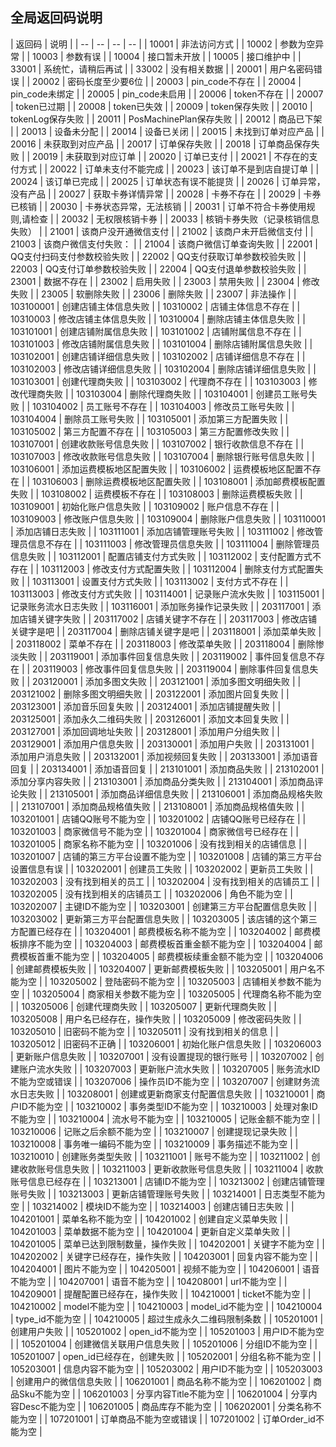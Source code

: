 ## 全局返回码说明

| 返回码 | 说明 |
| -- | -- | -- | -- |
| 10001 | 非法访问方式 |
| 10002 | 参数为空异常 |
| 10003 | 参数有误 |
| 10004 | 接口暂未开放 |
| 10005 | 接口维护中 |
| 33001 | 系统忙，请稍后再试 |
| 33002 | 没有相关数据 |
| 20001 | 用户名密码错误 |
| 20002 | 密码长度至少要6位 |
| 20003 | pin_code不存在 |
| 20004 | pin_code未绑定 |
| 20005 | pin_code未启用 |
| 20006 | token不存在 |
| 20007 | token已过期 |
| 20008 | token已失效 |
| 20009 | token保存失败 |
| 20010 | tokenLog保存失败 |
| 20011 | PosMachinePlan保存失败 |
| 20012 | 商品已下架 |
| 20013 | 设备未分配 |
| 20014 | 设备已关闭 |
| 20015 | 未找到订单对应产品 |
| 20016 | 未获取到对应产品 |
| 20017 | 订单保存失败 |
| 20018 | 订单商品保存失败 |
| 20019 | 未获取到对应订单 |
| 20020 | 订单已支付 |
| 20021 | 不存在的支付方式 |
| 20022 | 订单未支付不能完成 |
| 20023 | 该订单不是到店自提订单 |
| 20024 | 该订单已完成 |
| 20025 | 订单状态有误不能提货 |
| 20026 | 订单异常，没有产品 |
| 20027 | 获取卡券详情异常 |
| 20028 | 卡券不存在 |
| 20029 | 卡券已核销 |
| 20030 | 卡券状态异常，无法核销 |
| 20031 | 订单不符合卡券使用规则,请检查 |
| 20032 | 无权限核销卡券 |
| 20033 | 核销卡券失败（记录核销信息失败） |
| 21001 | 该商户没开通微信支付 |
| 21002 | 该商户未开启微信支付 |
| 21003 | 该商户微信支付失败： |
| 21004 | 该商户微信订单查询失败 |
| 22001 | QQ支付扫码支付参数校验失败 |
| 22002 | QQ支付获取订单参数校验失败 |
| 22003 | QQ支付订单参数校验失败 |
| 22004 | QQ支付退单参数校验失败 |
| 23001 | 数据不存在 |
| 23002 | 启用失败 |
| 23003 | 禁用失败 |
| 23004 | 修改失败 |
| 23005 | 软删除失败 |
| 23006 | 删除失败 |
| 23007 | 非法操作 |
| 103100001 | 创建店铺主体信息失败 |
| 10310002 | 店铺主体信息不存在 |
| 10310003 | 修改店铺主体信息失败 |
| 10310004 | 删除店铺主体信息失败 |
| 103101001 | 创建店铺附属信息失败 |
| 103101002 | 店铺附属信息不存在 |
| 103101003 | 修改店铺附属信息失败 |
| 103101004 | 删除店铺附属信息失败 |
| 103102001 | 创建店铺详细信息失败 |
| 103102002 | 店铺详细信息不存在 |
| 103102003 | 修改店铺详细信息失败 |
| 103102004 | 删除店铺详细信息失败 |
| 103103001 | 创建代理商失败 |
| 103103002 | 代理商不存在 |
| 103103003 | 修改代理商失败 |
| 103103004 | 删除代理商失败 |
| 103104001 | 创建员工账号失败 |
| 103104002 | 员工账号不存在 |
| 103104003 | 修改员工账号失败 |
| 103104004 | 删除员工账号失败 |
| 103105001 | 添加第三方配置失败 |
| 103105002 | 第三方配置不存在 |
| 103105003 | 第三方配置修改失败 |
| 103107001 | 创建收款账号信息失败 |
| 103107002 | 银行收款信息不存在 |
| 103107003 | 修改收款账号信息失败 |
| 103107004 | 删除银行账号信息失败 |
| 103106001 | 添加运费模板地区配置失败 |
| 103106002 | 运费模板地区配置不存在 |
| 103106003 | 删除运费模板地区配置失败 |
| 103108001 | 添加邮费模板配置失败 |
| 103108002 | 运费模板不存在 |
| 103108003 | 删除运费模板失败 |
| 103109001 | 初始化账户信息失败 |
| 103109002 | 账户信息不存在 |
| 103109003 | 修改账户信息失败 |
| 103109004 | 删除账户信息失败 |
| 103110001 | 添加店铺日志失败 |
| 103111001 | 添加店铺管理账号失败 |
| 103111002 | 修改管理员信息不存在 |
| 103111003 | 修改管理员信息失败 |
| 103111004 | 删除管理员信息失败 |
| 103112001 | 配置店铺支付方式失败 |
| 103112002 | 支付配置方式不存在 |
| 103112003 | 修改支付方式配置失败 |
| 103112004 | 删除支付方式配置失败 |
| 103113001 | 设置支付方式失败 |
| 103113002 | 支付方式不存在 |
| 103113003 | 修改支付方式失败 |
| 103114001 | 记录账户流水失败 |
| 103115001 | 记录账务流水日志失败 |
| 103116001 | 添加账务操作记录失败 |
| 203117001 | 添加店铺关键字失败 |
| 203117002 | 店铺关键字不存在 |
| 203117003 | 修改店铺关键字是吧 |
| 203117004 | 删除店铺关键字是吧 |
| 203118001 | 添加菜单失败 |
| 203118002 | 菜单不存在 |
| 203118003 | 修改菜单失败 |
| 203118004 | 删除惨淡失败 |
| 203119001 | 添加事件回复信息失败 |
| 203119002 | 事件回复信息不存在 |
| 203119003 | 修改事件回复信息失败 |
| 203119004 | 删除事件回复信息失败 |
| 203120001 | 添加多图文失败 |
| 203121001 | 添加多图文明细失败 |
| 203121002 | 删除多图文明细失败 |
| 203122001 | 添加图片回复失败 |
| 203123001 | 添加音乐回复失败 |
| 203124001 | 添加店铺提醒失败 |
| 203125001 | 添加永久二维码失败 |
| 203126001 | 添加文本回复失败 |
| 203127001 | 添加回调地址失败 |
| 203128001 | 添加用户分组失败 |
| 203129001 | 添加用户信息失败 |
| 203130001 | 添加用户失败 |
| 203131001 | 添加用户消息失败 |
| 203132001 | 添加视频回复失败 |
| 203133001 | 添加语音回复 |
| 203134001 | 添加语音回复 |
| 213101001 | 添加商品失败 |
| 213102001 | 添加分享内容失败 |
| 213103001 | 添加商品分类失败 |
| 213104001 | 添加商品评论失败 |
| 213105001 | 添加商品详细信息失败 |
| 213106001 | 添加商品规格失败 |
| 213107001 | 添加商品规格值失败 |
| 213108001 | 添加商品规格值失败 |
| 103201001 | 店铺QQ账号不能为空 |
| 103201002 | 店铺QQ账号已经存在 |
| 103201003 | 商家微信号不能为空 |
| 103201004 | 商家微信号已经存在 |
| 103201005 | 商家名称不能为空 |
| 103201006 | 没有找到相关的店铺信息 |
| 103201007 | 店铺的第三方平台设置不能为空 |
| 103201008 | 店铺的第三方平台设置信息有误 |
| 103202001 | 创建员工失败 |
| 103202002 | 更新员工失败 |
| 103202003 | 没有找到相关的员工 |
| 103202004 | 没有找到相关的店铺员工 |
| 103202005 | 没有找到相关的店铺员工 |
| 103202006 | 角色不能为空 |
| 103202007 | 主键ID不能为空 |
| 103203001 | 创建第三方平台配置信息失败 |
| 103203002 | 更新第三方平台配置信息失败 |
| 103203005 | 该店铺的这个第三方配置已经存在 |
| 103204001 | 邮费模板名称不能为空 |
| 103204002 | 邮费模板排序不能为空 |
| 103204003 | 邮费模板首重金额不能为空 |
| 103204004 | 邮费模板首重不能为空 |
| 103204005 | 邮费模板续重金额不能为空 |
| 103204006 | 创建邮费模板失败 |
| 103204007 | 更新邮费模板失败 |
| 103205001 | 用户名不能为空 |
| 103205002 | 登陆密码不能为空 |
| 103205003 | 店铺相关参数不能为空 |
| 103205004 | 商家相关参数不能为空 |
| 103205005 | 代理商名称不能为空 |
| 103205006 | 创建代理商失败 |
| 103205007 | 更新代理商失败 |
| 103205008 | 用户名已经存在，操作失败 |
| 103205009 | 修改密码失败 |
| 103205010 | 旧密码不能为空 |
| 103205011 | 没有找到相关的信息 |
| 103205012 | 旧密码不正确 |
| 103206001 | 初始化账户信息失败 |
| 103206003 | 更新账户信息失败 |
| 103207001 | 没有设置提现的银行账号 |
| 103207002 | 创建账户流水失败 |
| 103207003 | 更新账户流水失败 |
| 103207005 | 账务流水ID不能为空或错误 |
| 103207006 | 操作员ID不能为空 |
| 103207007 | 创建财务流水日志失败 |
| 103208001 | 创建或更新商家支付配置信息失败 |
| 103210001 | 商户ID不能为空 |
| 103210002 | 事务类型ID不能为空 |
| 103210003 | 处理对象ID不能为空 |
| 103210004 | 流水号不能为空 |
| 103210005 | 记账金额不能为空 |
| 103210006 | 记账之后余额不能为空 |
| 103210007 | 创建提现记录失败 |
| 103210008 | 事务唯一编码不能为空 |
| 103210009 | 事务描述不能为空 |
| 103210010 | 创建账务类型失败 |
| 103211001 | 账号不能为空 |
| 103211002 | 创建收款账号信息失败 |
| 103211003 | 更新收款账号信息失败 |
| 103211004 | 收款账号信息已经存在 |
| 103213001 | 店铺ID不能为空 |
| 103213002 | 创建店铺管理账号失败 |
| 103213003 | 更新店铺管理账号失败 |
| 103214001 | 日志类型不能为空 |
| 103214002 | 模块ID不能为空 |
| 103214003 | 创建店铺日志失败 |
| 104201001 | 菜单名称不能为空 |
| 104201002 | 创建自定义菜单失败 |
| 104201003 | 菜单数据不能为空 |
| 104201004 | 更新自定义菜单失败 |
| 104201005 | 菜单已达到限制数量，操作失败 |
| 104202001 | 关键字不能为空 |
| 104202002 | 关键字已经存在，操作失败 |
| 104203001 | 回复内容不能为空 |
| 104204001 | 图片不能为空 |
| 104205001 | 视频不能为空 |
| 104206001 | 语音不能为空 |
| 104207001 | 语音不能为空 |
| 104208001 | url不能为空 |
| 104209001 | 提醒配置已经存在，操作失败 |
| 104210001 | ticket不能为空 |
| 104210002 | model不能为空 |
| 104210003 | model_id不能为空 |
| 104210004 | type_id不能为空 |
| 104210005 | 超过生成永久二维码限制条数 |
| 105201001 | 创建用户失败 |
| 105201002 | open_id不能为空 |
| 105201003 | 用户ID不能为空 |
| 105201004 | 创建微信关联用户信息失败 |
| 105201006 | 分组ID不能为空 |
| 105201007 | open_id已经存在，创建失败 |
| 105202001 | 分组名称不能为空 |
| 105203001 | 信息内容不能为空 |
| 105203002 | 用户ID不能为空 |
| 105203003 | 创建用户的微信信息失败 |
| 106201001 | 商品名称不能为空 |
| 106201002 | 商品Sku不能为空 |
| 106201003 | 分享内容Title不能为空 |
| 106201004 | 分享内容Desc不能为空 |
| 106201005 | 商品库存不能为空 |
| 106202001 | 分类名称不能为空 |
| 107201001 | 订单商品不能为空或错误 |
| 107201002 | 订单Order_id不能为空 |




